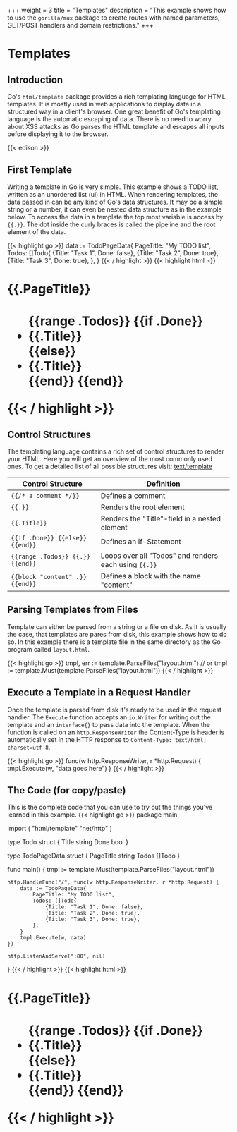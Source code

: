 +++
weight = 3
title = "Templates"
description = "This example shows how to use the `gorilla/mux` package to create routes with named parameters, GET/POST handlers and domain restrictions."
+++

# Templates

## Introduction
Go's `html/template` package provides a rich templating language for HTML templates.
It is mostly used in web applications to display data in a structured way in a client's browser.
One great benefit of Go's templating language is the automatic escaping of data.
There is no need to worry about XSS attacks as Go parses the HTML template and escapes all inputs before displaying it to the browser.

{{< edison >}}

## First Template
Writing a template in Go is very simple. This example shows a TODO list, written as an unordered list (ul) in HTML.
When rendering templates, the data passed in can be any kind of Go's data structures. It may be a simple string or a number,
it can even be nested data structure as in the example below. To access the data in a template the top most variable is access by `{{.}}`.
The dot inside the curly braces is called the pipeline and the root element of the data.

{{< highlight go >}}
data := TodoPageData{
	PageTitle: "My TODO list",
	Todos: []Todo{
		{Title: "Task 1", Done: false},
		{Title: "Task 2", Done: true},
		{Title: "Task 3", Done: true},
	},
}
{{< / highlight >}}
{{< highlight html >}}
<h1>{{.PageTitle}}<h1>
<ul>
    {{range .Todos}}
        {{if .Done}}
            <li class="done">{{.Title}}</li>
        {{else}}
            <li>{{.Title}}</li>
        {{end}}
    {{end}}
</ul>
{{< / highlight >}}

## Control Structures
The templating language contains a rich set of control structures to render your HTML. Here you will get an overview of the most commonly used ones.
To get a detailed list of all possible structures visit: <a target="_blank" href="https://golang.org/pkg/text/template/#hdr-Actions">text/template</a>

Control Structure | Definition
---|---
`{{/* a comment */}}` | Defines a comment
`{{.}}` | Renders the root element
`{{.Title}}` | Renders the "Title"-field in a nested element
`{{if .Done}} {{else}} {{end}}` | Defines an if-Statement
`{{range .Todos}} {{.}} {{end}}` | Loops over all "Todos" and renders each using `{{.}}`
`{{block "content" .}} {{end}}` | Defines a block with the name "content"

## Parsing Templates from Files
Template can either be parsed from a string or a file on disk.
As it is usually the case, that templates are pares from disk, this example shows how to do so.
In this example there is a template file in the same directory as the Go program called `layout.html`.

{{< highlight go >}}
tmpl, err := template.ParseFiles("layout.html")
// or
tmpl := template.Must(template.ParseFiles("layout.html"))
{{< / highlight >}}

## Execute a Template in a Request Handler
Once the template is parsed from disk it's ready to be used in the request handler.
The `Execute` function accepts an `io.Writer` for writing out the template and an `interface{}` to pass data into the template.
When the function is called on an `http.ResponseWriter` the Content-Type is header is automatically set in the HTTP response to `Content-Type: text/html; charset=utf-8`.

{{< highlight go >}}
func(w http.ResponseWriter, r *http.Request) {
	tmpl.Execute(w, "data goes here")
}
{{< / highlight >}}

## The Code (for copy/paste)
This is the complete code that you can use to try out the things you've learned in this example.
{{< highlight go >}}
package main

import (
	"html/template"
	"net/http"
)

type Todo struct {
	Title string
	Done  bool
}

type TodoPageData struct {
	PageTitle string
	Todos     []Todo
}

func main() {
	tmpl := template.Must(template.ParseFiles("layout.html"))

	http.HandleFunc("/", func(w http.ResponseWriter, r *http.Request) {
		data := TodoPageData{
			PageTitle: "My TODO list",
			Todos: []Todo{
				{Title: "Task 1", Done: false},
				{Title: "Task 2", Done: true},
				{Title: "Task 3", Done: true},
			},
		}
		tmpl.Execute(w, data)
	})

	http.ListenAndServe(":80", nil)
}
{{< / highlight >}}
{{< highlight html >}}
<h1>{{.PageTitle}}<h1>
<ul>
    {{range .Todos}}
        {{if .Done}}
            <li class="done">{{.Title}}</li>
        {{else}}
            <li>{{.Title}}</li>
        {{end}}
    {{end}}
</ul>
{{< / highlight >}}

